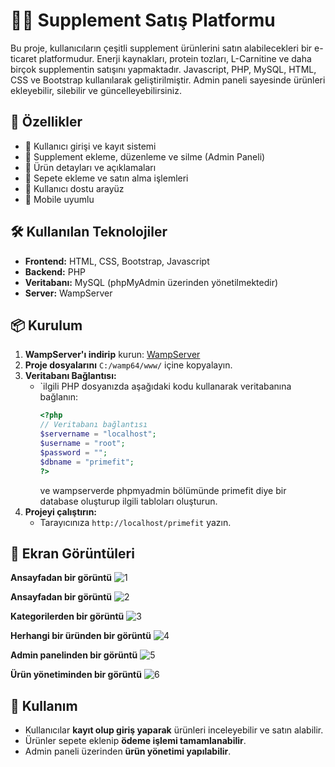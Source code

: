 # 🏋️‍♂️ Supplement Satış Platformu

Bu proje, kullanıcıların çeşitli supplement ürünlerini satın alabilecekleri bir e-ticaret platformudur. Enerji kaynakları, protein tozları, L-Carnitine ve daha birçok supplementin satışını yapmaktadır. Javascript, PHP, MySQL, HTML, CSS ve Bootstrap kullanılarak geliştirilmiştir. Admin paneli sayesinde ürünleri ekleyebilir, silebilir ve güncelleyebilirsiniz.

## 🚀 Özellikler
- 🔹 Kullanıcı girişi ve kayıt sistemi
- 🔹 Supplement ekleme, düzenleme ve silme (Admin Paneli)
- 🔹 Ürün detayları ve açıklamaları
- 🔹 Sepete ekleme ve satın alma işlemleri
- 🔹 Kullanıcı dostu arayüz
- 🔹 Mobile uyumlu

## 🛠️ Kullanılan Teknolojiler
- **Frontend:** HTML, CSS, Bootstrap, Javascript
- **Backend:** PHP
- **Veritabanı:** MySQL (phpMyAdmin üzerinden yönetilmektedir)
- **Server:** WampServer

## 📦 Kurulum
1. **WampServer'ı indirip** kurun: [WampServer](https://www.wampserver.com/)
2. **Proje dosyalarını** `C:/wamp64/www/` içine kopyalayın.
3. **Veritabanı Bağlantısı:**
   - `ilgili PHP dosyanızda aşağıdaki kodu kullanarak veritabanına bağlanın:
     ```php
     <?php
     // Veritabanı bağlantısı
     $servername = "localhost";
     $username = "root";
     $password = "";
     $dbname = "primefit";
     ?>
     ```
     ve wampserverde phpmyadmin bölümünde primefit diye bir database oluşturup ilgili tabloları oluşturun.
4. **Projeyi çalıştırın:**
   - Tarayıcınıza `http://localhost/primefit` yazın.

## 📸 Ekran Görüntüleri

**Ansayfadan bir görüntü**
![1](https://github.com/user-attachments/assets/5582cb2a-b361-4225-bbd3-09f7151c05d9)

**Ansayfadan bir görüntü**
![2](https://github.com/user-attachments/assets/467d3332-35d0-49d1-904e-7fbbc8be0ecb)

**Kategorilerden bir görüntü**
![3](https://github.com/user-attachments/assets/d40b4311-b07d-4b0f-9aca-b76dd976814d)

**Herhangi bir üründen bir görüntü**
![4](https://github.com/user-attachments/assets/51b805c9-16c7-42af-a21b-87e08b5539bc)

**Admin panelinden bir görüntü**
![5](https://github.com/user-attachments/assets/f54aa316-8b8f-49e8-9e58-e2129c160d4b)

**Ürün yönetiminden bir görüntü**
![6](https://github.com/user-attachments/assets/3f9587ad-0180-442d-9a35-e0685501f162)


## 🛒 Kullanım
- Kullanıcılar **kayıt olup giriş yaparak** ürünleri inceleyebilir ve satın alabilir.
- Ürünler sepete eklenip **ödeme işlemi tamamlanabilir**.
- Admin paneli üzerinden **ürün yönetimi yapılabilir**.
